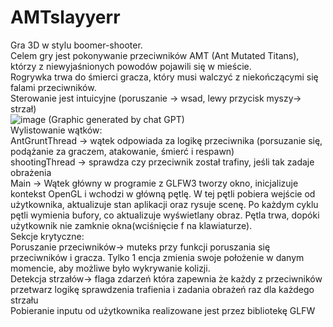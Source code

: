 # AMTslayyerr
Gra 3D w stylu boomer-shooter.  
Celem gry jest pokonywanie przeciwników AMT (Ant Mutated Titans), którzy z niewyjaśnionych powodów pojawili się w mieście.   
Rogrywka trwa do śmierci gracza, który musi walczyć z niekończącymi się falami przeciwników.  
Sterowanie jest intuicyjne (poruszanie -> wsad, lewy przycisk myszy-> strzał)  
![image](https://github.com/SZOlafo/AMTslayyerr/assets/105805460/f3060243-5954-4618-a618-d8ec90a06bb2)
(Graphic generated by chat GPT)  
Wylistowanie wątków:  
AntGruntThread -> wątek odpowiada za logikę przeciwnika (porsuzanie się, podążanie za graczem, atakowanie, śmierć i respawn)  
shootingThread -> sprawdza czy przeciwnik został trafiny, jeśli tak zadaje obrażenia  
Main -> Wątek główny w programie z GLFW3 tworzy okno, inicjalizuje kontekst OpenGL i wchodzi w główną pętlę. W tej pętli pobiera wejście od użytkownika, aktualizuje stan aplikacji oraz rysuje scenę. Po każdym cyklu pętli wymienia bufory, co aktualizuje wyświetlany obraz. Pętla trwa, dopóki użytkownik nie zamknie okna(wciśnięcie f na klawiaturze).  
Sekcje krytyczne:  
Poruszanie przeciwników-> muteks przy funkcji poruszania się przeciwników i gracza. Tylko 1 encja zmienia swoje położenie w danym momencie, aby możliwe było wykrywanie kolizji.  
Detekcja strzałów-> flaga zdarzeń która zapewnia że każdy z przeciwników przetwarz logikę sprawdzenia trafienia i zadania obrażeń raz dla każdego strzału  
Pobieranie inputu od użytkownika realizowane jest przez bibliotekę GLFW  
